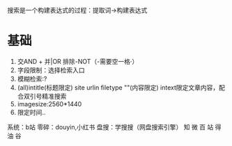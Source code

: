 搜索是一个构建表达式的过程：提取词->构建表达式
# 基础

1. 交AND +  并|OR  排除-NOT（-需要空一格·）
2. 字段限制：选择检索入口
3. 模糊检索:?
4. (all)intitle(标题限定) site urlin filetype ""(内容限定) intext限定文章内容，配合双引号精准搜索
5. imagesize:2560*1440
6. 限定时间..

系统：b站 零碎：douyin,小红书
盘搜：学搜搜（网盘搜索引擎）
知 微 百 站 得 油 谷

